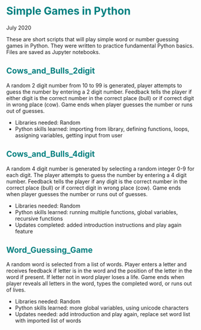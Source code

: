 # <font color=teal>Simple Games in Python</font>
July 2020 

These are short scripts that will play simple word or number guessing games in Python. They were written to practice fundamental Python basics. Files are saved as Jupyter notebooks.

## <font color=teal>Cows_and_Bulls_2digit</font>
A random 2 digit number from 10 to 99 is generated, player attempts to guess the number by entering a 2 digit number. Feedback tells the player if either digit is the correct number in the correct place (bull) or if correct digit in wrong place (cow). Game ends when player guesses the number or runs out of guesses.
- Libraries needed: Random
- Python skills learned: importing from library, defining functions, loops, assigning variables, getting input from user

## <font color=teal>Cows_and_Bulls_4digit</font>
A random 4 digit number is generated by selecting a random integer 0-9 for each digit. The player attempts to guess the number by entering a 4 digit number. Feedback tells the player if any digit is the correct number in the correct place (bull) or if correct digit in wrong place (cow). Game ends when player guesses the number or runs out of guesses.
- Libraries needed: Random
- Python skills learned: running multiple functions, global variables, recursive functions
- Updates completed: added introduction instructions and play again feature

## <font color=teal>Word_Guessing_Game</font>
A random word is selected from a list of words. Player enters a letter and receives feedback if letter is in the word and the position of the letter in the word if present. If letter not in word player loses a life. Game ends when player reveals all letters in the word, types the completed word, or runs out of lives.
- Libraries needed: Random
- Python skills learned: more global variables, using unicode characters
- Updates needed: add introduction and play again, replace set word list with imported list of words
